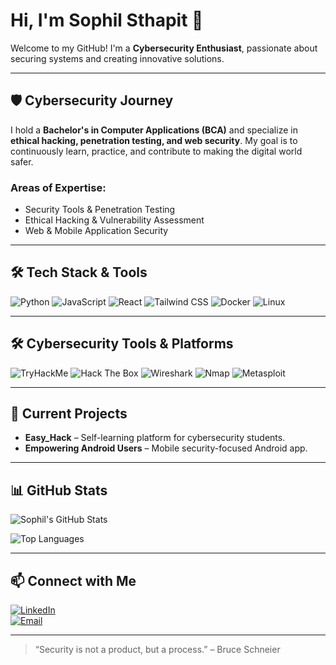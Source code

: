 # Hi, I'm Sophil Sthapit 👋

Welcome to my GitHub! I'm a **Cybersecurity Enthusiast**, passionate about securing systems and creating innovative solutions.  

---

## 🛡️ Cybersecurity Journey
I hold a **Bachelor's in Computer Applications (BCA)** and specialize in **ethical hacking, penetration testing, and web security**. My goal is to continuously learn, practice, and contribute to making the digital world safer.  

### Areas of Expertise:
- Security Tools & Penetration Testing  
- Ethical Hacking & Vulnerability Assessment  
- Web & Mobile Application Security  

---

## 🛠️ Tech Stack & Tools
![Python](https://img.shields.io/badge/Python-3776AB?style=for-the-badge&logo=python&logoColor=white)
![JavaScript](https://img.shields.io/badge/JavaScript-F7DF1E?style=for-the-badge&logo=javascript&logoColor=black)
![React](https://img.shields.io/badge/React-61DAFB?style=for-the-badge&logo=react&logoColor=black)
![Tailwind CSS](https://img.shields.io/badge/Tailwind_CSS-06B6D4?style=for-the-badge&logo=tailwind-css&logoColor=white)
![Docker](https://img.shields.io/badge/Docker-2496ED?style=for-the-badge&logo=docker&logoColor=white)
![Linux](https://img.shields.io/badge/Linux-FCC624?style=for-the-badge&logo=linux&logoColor=black)

---

## 🛠️ Cybersecurity Tools & Platforms
![TryHackMe](https://img.shields.io/badge/TryHackMe-Cybersecurity-blue?style=for-the-badge&logo=tryhackme)
![Hack The Box](https://img.shields.io/badge/HackTheBox-CTF-purple?style=for-the-badge&logo=hackthebox)
![Wireshark](https://img.shields.io/badge/Wireshark-Networking-blue?style=for-the-badge&logo=wireshark)
![Nmap](https://img.shields.io/badge/Nmap-Scanning-red?style=for-the-badge&logo=nmap)
![Metasploit](https://img.shields.io/badge/Metasploit-PenTest-black?style=for-the-badge&logo=metasploit)

---

## 🌱 Current Projects
- **Easy_Hack** – Self-learning platform for cybersecurity students.  
- **Empowering Android Users** – Mobile security-focused Android app.  

---

## 📊 GitHub Stats
![Sophil's GitHub Stats](https://github-readme-stats.vercel.app/api?username=xophil&show_icons=true&theme=dark&count_private=true)

![Top Languages](https://github-readme-stats.vercel.app/api/top-langs/?username=xophil&layout=compact&theme=dark)

---

## 📫 Connect with Me
[![LinkedIn](https://img.shields.io/badge/LinkedIn-0077B5?style=for-the-badge&logo=linkedin&logoColor=white)](https://www.linkedin.com/in/sophil-sthapit/)  
[![Email](https://img.shields.io/badge/Email-D14836?style=for-the-badge&logo=gmail&logoColor=white)](mailto:sophilsthapit01@gmail.com)

---

> “Security is not a product, but a process.” – Bruce Schneier
